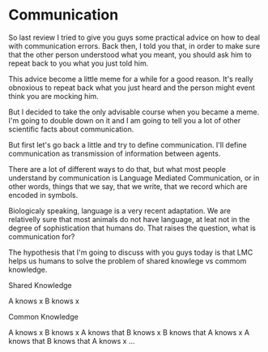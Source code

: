 # Communication

So last review I tried to give you guys some practical advice on how to deal with communication errors. Back then, I told you that, in order to make sure that the other person understood what you meant, you should ask him to repeat back to you what you just told him.

This advice become a little meme for a while for a good reason. It's really obnoxious to repeat back what you just heard and the person might event think you are mocking him.

But I decided to take the only advisable course when you became a meme. I'm going to double down on it and I am going to tell you a lot of other scientific facts about communication.

But first let's go back a little and try to define communication. I'll define communication as transmission of information between agents.

There are a lot of different ways to do that, but what most people understand by communication is Language Mediated Communication, or in other words, things that we say, that we write, that we record which are encoded in symbols.

Biologicaly speaking, language is a very recent adaptation. We are relativelly sure that most animals do not have language, at leat not in the degree of sophistication that humans do. That raises the question, what is communication for?

The hypothesis that I'm going to discuss with you guys today is that LMC helps us humans to solve the problem of shared knowlege vs commom knowledge.

Shared Knowledge

A knows x
B knows x

Common Knowledge

A knows x
B knows x
A knows that B knows x
B knows that A knows x
A knows that B knows that A knows x
...
